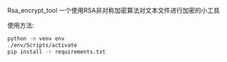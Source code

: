 Rsa_encrypt_tool 一个使用RSA非对称加密算法对文本文件进行加密的小工具

使用方法:

```bash
python -m venv env
./env/Scripts/activate
pip install -r requirements.txt
```


